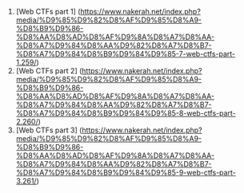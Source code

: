 1. [Web CTFs part 1] (https://www.nakerah.net/index.php?media/%D9%85%D9%82%D8%AF%D9%85%D8%A9-%D8%B9%D9%86-%D8%AA%D8%AD%D8%AF%D9%8A%D8%A7%D8%AA-%D8%A7%D9%84%D8%AA%D9%82%D8%A7%D8%B7-%D8%A7%D9%84%D8%B9%D9%84%D9%85-7-web-ctfs-part-1.259/)
2. [Web CTFs part 2] (https://www.nakerah.net/index.php?media/%D9%85%D9%82%D8%AF%D9%85%D8%A9-%D8%B9%D9%86-%D8%AA%D8%AD%D8%AF%D9%8A%D8%A7%D8%AA-%D8%A7%D9%84%D8%AA%D9%82%D8%A7%D8%B7-%D8%A7%D9%84%D8%B9%D9%84%D9%85-8-web-ctfs-part-2.260/)
3. [Web CTFs part 3] (https://www.nakerah.net/index.php?media/%D9%85%D9%82%D8%AF%D9%85%D8%A9-%D8%B9%D9%86-%D8%AA%D8%AD%D8%AF%D9%8A%D8%A7%D8%AA-%D8%A7%D9%84%D8%AA%D9%82%D8%A7%D8%B7-%D8%A7%D9%84%D8%B9%D9%84%D9%85-9-web-ctfs-part-3.261/)
